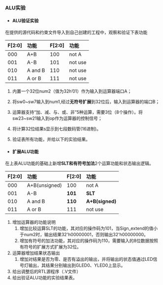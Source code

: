 ### ALU实验

* #### ALU验证实验

在提供的源代码和约束文件导入到自己创建的工程中，观察和验证下表功能

| F\[2:0\] | 功能 | F\[2:0\] | 功能 |
| :--- | :--- | :--- | :--- |
| 000 | A+B | 100 | not A |
| 001 | A-B | 101 | not use |
| 010 | A and B | 110 | not use |
| 011 | A or B | 111 | not use |

1. 内置一个32位num2（值为32h’01）作为输入到运算器端口A；

2. 将sw0~sw7输入到num1,经过**无符号扩展**到32位后，输入到运算器的端口B；

3. 运算器支持“加、减、与、或、非”5种运算，需要3位（8个操作）。将sw23~sw21输入到op作为运算器的控制信号；

4. 将计算32位结果s显示到七段数码管\(16进制\)。

5. 验证表所有功能，并给以下的实验结果。

* #### 扩展ALU功能

在上表ALU功能的基础上新增**SLT和有符号加法**2个运算功能和状态输出逻辑。

| F\[2:0\] | 功能 | F\[2:0\] | 功能 |
| :--- | :--- | :--- | :--- |
| 000 | A+B\(unsigned\) | 100 | not A |
| 001 | A-B | **101** | **SLT** |
| 010 | A and B | **110** | **A+B\(signed\)** |
| 011 | A or B | 111 | not use |

1. 增加运算器的功能说明
   1. 增加比较运算SLT的功能，其对应的操作码为101，当Sign\_extend的值小于num2时，输出结果32'h00000001，否则输出32'h00000000。
   2. 增加有符号的加法功能，其对应的操作码为110，需要输入的8位数据按照有符号的扩展方式扩展为32位。
2. 运算器增加结果状态输出
   1. 增加对结果是否为零、是否有溢出的输出，并将输出的状态值通过LED信号灯输出，其结果分别输出到GLED0、YLED0上显示。
3. 给出调整后的RTL源程序（.V文件）
4. 给出验证ALU功能的实验结果表。



